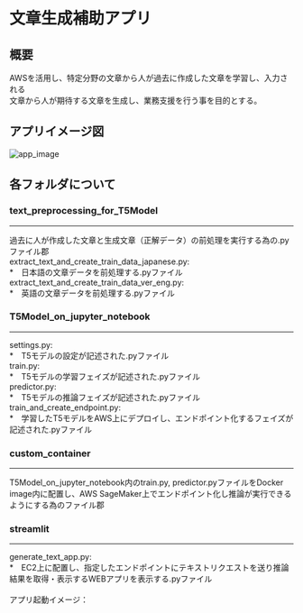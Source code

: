 # 文章生成補助アプリ

## 概要
AWSを活用し、特定分野の文章から人が過去に作成した文章を学習し、入力される<br>
文章から人が期待する文章を生成し、業務支援を行う事を目的とする。<br>

## アプリイメージ図
![app_image](https://user-images.githubusercontent.com/99741475/158192103-1e2251d8-ff3d-40d7-b4a0-4fd941ae77c0.png)

## 各フォルダについて
### text_preprocessing_for_T5Model
<hr>
過去に人が作成した文章と生成文章（正解データ）の前処理を実行する為の.pyファイル郡<br>
extract_text_and_create_train_data_japanese.py:<br>
    *　日本語の文章データを前処理する.pyファイル<br>
extract_text_and_create_train_data_ver_eng.py:<br>
    *　英語の文章データを前処理する.pyファイル<br>

### T5Model_on_jupyter_notebook
<hr>
settings.py:<br>
    *　T5モデルの設定が記述された.pyファイル<br>
train.py:<br>
    *　T5モデルの学習フェイズが記述された.pyファイル<br>
predictor.py:<br>
    *　T5モデルの推論フェイズが記述された.pyファイル<br>
train_and_create_endpoint.py:<br>
    *　学習したT5モデルをAWS上にデプロイし、エンドポイント化するフェイズが記述された.pyファイル<br>

### custom_container
<hr>
T5Model_on_jupyter_notebook内のtrain.py, predictor.pyファイルをDocker image内に配置し、AWS SageMaker上でエンドポイント化し推論が実行できるようにする為のファイル郡<br>

### streamlit
<hr>
generate_text_app.py:<br>
    *　EC2上に配置し、指定したエンドポイントにテキストリクエストを送り推論結果を取得・表示するWEBアプリを表示する.pyファイル<br>
<br>
アプリ起動イメージ：<br>

